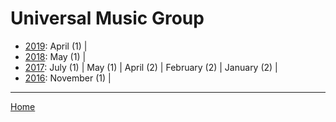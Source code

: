 # Universal Music Group

  * [2019](./universal-music-group-2019.md): 
      April (1) | 
  * [2018](./universal-music-group-2018.md): 
      May (1) | 
  * [2017](./universal-music-group-2017.md): 
      July (1) | 
      May (1) | 
      April (2) | 
      February (2) | 
      January (2) | 
  * [2016](./universal-music-group-2016.md): 
      November (1) | 

----

[Home](../)

